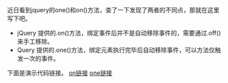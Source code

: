 近日看到jquery的one()和on()方法，查了一下发现了两者的不同点，那就在这里写下吧。

 * jQuery 提供的.on()方法，绑定事件后并不是自动移除事件的，需要通过.off()来手工移除。
 * Query 提供的.one()方法，绑定元素执行完毕后自动移除事件，可以方法仅触发一次的事件。 

 下面是演示代码链接。
 [on链接](https://jsfiddle.net/m1gotLw5/)
 [one链接]()